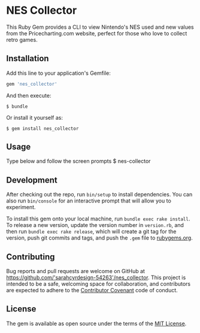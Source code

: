 # NES Collector

This Ruby Gem provides a CLI to view Nintendo's NES used and new values from the Pricecharting.com website, perfect for those who love to collect retro games.

## Installation

Add this line to your application's Gemfile:

```ruby
gem 'nes_collector'
```

And then execute:

    $ bundle

Or install it yourself as:

    $ gem install nes_collector

## Usage

Type below and follow the screen prompts
$ nes-collector

## Development

After checking out the repo, run `bin/setup` to install dependencies. You can also run `bin/console` for an interactive prompt that will allow you to experiment.

To install this gem onto your local machine, run `bundle exec rake install`. To release a new version, update the version number in `version.rb`, and then run `bundle exec rake release`, which will create a git tag for the version, push git commits and tags, and push the `.gem` file to [rubygems.org](https://rubygems.org).

## Contributing

Bug reports and pull requests are welcome on GitHub at https://github.com/'sarahcyrdesign-54263'/nes_collector. This project is intended to be a safe, welcoming space for collaboration, and contributors are expected to adhere to the [Contributor Covenant](http://contributor-covenant.org) code of conduct.


## License

The gem is available as open source under the terms of the [MIT License](http://opensource.org/licenses/MIT).
